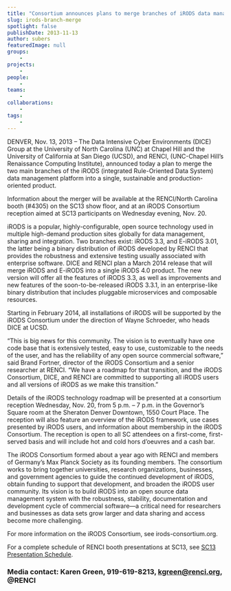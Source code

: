 ```yaml
---
title: "Consortium announces plans to merge branches of iRODS data management platform"
slug: irods-branch-merge
spotlight: false
publishDate: 2013-11-13
author: subers
featuredImage: null
groups:
    - 
projects:
    - 
people:
    - 
teams: 
    - 
collaborations:
    - 
tags:
    - 
---
```

DENVER, Nov. 13, 2013 – The Data Intensive Cyber Environments (DICE) Group at the University of North Carolina (UNC) at Chapel Hill and the University of California at San Diego (UCSD), and RENCI, (UNC-Chapel Hill’s Renaissance Computing Institute), announced today a plan to merge the two main branches of the iRODS (integrated Rule-Oriented Data System) data management platform into a single, sustainable and production-oriented product.  <!--more-->

Information about the merger will be available at the RENCI/North Carolina booth (#4305) on the SC13 show floor, and at an iRODS Consortium reception aimed at SC13 participants on Wednesday evening, Nov. 20.

iRODS is a popular, highly-configurable, open source technology used in multiple high-demand production sites globally for data management, sharing and integration. Two branches exist: iRODS 3.3, and E-iRODS 3.01, the latter being a binary distribution of iRODS developed by RENCI that provides the robustness and extensive testing usually associated with enterprise software. DICE and RENCI plan a March 2014 release that will merge iRODS and E-iRODS into a single iRODS 4.0 product. The new version will offer all the features of iRODS 3.3, as well as improvements and new features of the soon-to-be-released iRODS 3.3.1, in an enterprise-like binary distribution that includes pluggable microservices and composable resources.

Starting in February 2014, all installations of iRODS will be supported by the iRODS Consortium under the direction of Wayne Schroeder, who heads DICE at UCSD.

“This is big news for this community. The vision is to eventually have one code base that is extensively tested, easy to use, customizable to the needs of the user, and has the reliability of any open source commercial software,” said Brand Fortner, director of the iRODS Consortium and a senior researcher at RENCI. “We have a roadmap for that transition, and the iRODS Consortium, DICE, and RENCI are committed to supporting all iRODS users and all versions of iRODS as we make this transition.”

Details of the iRODS technology roadmap will be presented at a consortium reception Wednesday, Nov. 20, from 5 p.m. – 7 p.m. in the Governor’s Square room at the Sheraton Denver Downtown, 1550 Court Place. The reception will also feature an overview of the iRODS framework, use cases presented by iRODS users, and information about membership in the iRODS Consortium. The reception is open to all SC attendees on a first-come, first-served basis and will include hot and cold hors d’oeuvres and a cash bar.

The iRODS Consortium formed about a year ago with RENCI and members of Germany’s Max Planck Society as its founding members. The consortium works to bring together universities, research organizations, businesses, and government agencies to guide the continued development of iRODS, obtain funding to support that development, and broaden the iRODS user community. Its vision is to build iRODS into an open source data management system with the robustness, stability, documentation and development cycle of commercial software—a critical need for researchers and businesses as data sets grow larger and data sharing and access become more challenging.

For more information on the iRODS Consortium, see irods-consortium.org.

For a complete schedule of RENCI booth presentations at SC13, see <a href="https://www.renci.org/SC13-schedule">SC13 Presentation Schedule</a>.

### Media contact: Karen Green, 919-619-8213, kgreen@renci.org, @RENCI

